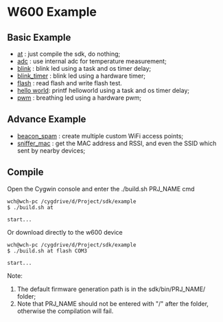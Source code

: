 # W600 Example 

## Basic Example

* [at](at) : just compile the sdk, do nothing;
* [adc](adc) : use internal adc for temperature measurement;
* [blink](blink) : blink led using a task and os timer delay;
* [blink_timer](blink_timer) : blink led using a hardware timer;
* [flash](flash) : read flash and write flash test.
* [hello world](helloworld): printf helloworld using a task and os timer delay;
* [pwm](pwm) : breathing led using a hardware pwm;

## Advance Example

* [beacon_spam](beacon_spam) : create multiple custom WiFi access points;
* [sniffer_mac](sniffer_mac) : get the MAC address and RSSI, and even the SSID which sent by nearby devices;

 
## Compile

Open the Cygwin console and enter the ./build.sh PRJ\_NAME cmd

``` 
wch@wch-pc /cygdrive/d/Project/sdk/example
$ ./build.sh at

start...
```
Or download directly to the w600 device

``` 
wch@wch-pc /cygdrive/d/Project/sdk/example
$ ./build.sh at flash COM3

start...
```

Note:

1. The default firmware generation path is in the sdk/bin/PRJ_NAME/ folder;
2. Note that PRJ\_NAME should not be entered with "/" after the folder, otherwise the compilation will fail.